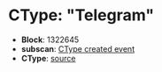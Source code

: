 # CType: "Telegram"

* **Block**: 1322645
* **subscan**: [CType created event](https://spiritnet.subscan.io/extrinsic/0x6d5653dc4c74f4b79762c0f592691dfcfd5d048876d65383a04729a2010e22d0?event=1322645-90)
* **CType**: [source](./ctype.json)
